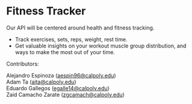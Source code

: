 # Fitness Tracker

Our API will be centered around health and fitness tracking.
- Track exercises, sets, reps, weight, rest time.
- Get valuable insights on your workout muscle group distribution, and ways to make the most out of your time.

Contributors:

Alejandro Espinoza (aespin96@calpoly.edu)<br>
Adam Ta (ajta@calpoly.edu)<br>
Eduardo Gallegos (egalle14@calpoly.edu)<br>
Zaid Camacho Zarate (zgcamach@calpoly.edu)<br>
